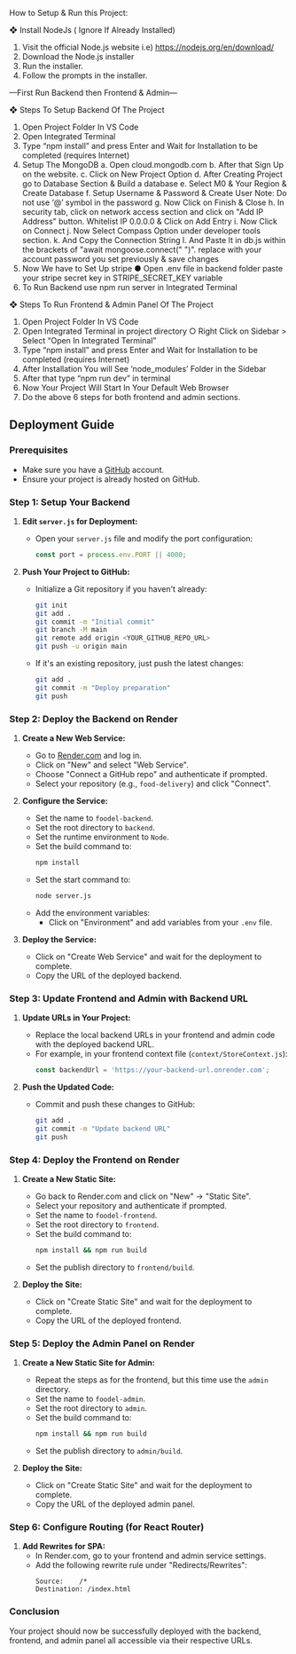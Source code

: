 How to Setup & Run this Project:

❖ Install NodeJs ( Ignore If Already Installed)
1. Visit the official Node.js website i.e)
https://nodejs.org/en/download/
2. Download the Node.js installer
3. Run the installer.
4. Follow the prompts in the installer.
   
—First Run Backend then Frontend & Admin—

❖ Steps To Setup Backend Of The Project
1. Open Project Folder In VS Code
2. Open Integrated Terminal
3. Type “npm install” and press Enter and Wait for
Installation to be completed (requires Internet)
4. Setup The MongoDB
a. Open cloud.mongodb.com
b. After that Sign Up on the website.
c. Click on New Project Option
d. After Creating Project go to Database Section &
Build a database
e. Select M0 & Your Region & Create Database
f. Setup Username & Password & Create User
Note: Do not use ‘@’ symbol in the password
g. Now Click on Finish & Close
h. In security tab, click on network access section and click on "Add IP Address" button. Whitelist IP 0.0.0.0 & Click on Add Entry
i. Now Click on Connect
j. Now Select Compass Option under developer tools section.
k. And Copy the Connection String
l. And Paste It in db.js within the brackets of "await mongoose.connect(" ")". replace <password> with your account password
you set previously & save changes
5. Now We have to Set Up stripe
● Open .env file in backend folder paste your stripe secret
key in STRIPE_SECRET_KEY variable
6. To Run Backend use npm run server in Integrated Terminal


❖ Steps To Run Frontend & Admin Panel Of The Project
1. Open Project Folder In VS Code
2. Open Integrated Terminal in project directory
○ Right Click on Sidebar > Select “Open In Integrated
Terminal”
3. Type “npm install” and press Enter and Wait for
Installation to be completed (requires Internet)
4. After Installation You will See ‘node_modules’ Folder in
the Sidebar
5. After that type “npm run dev” in terminal
6. Now Your Project Will Start In Your Default Web Browser
7. Do the above 6 steps for both frontend and admin sections. 

## Deployment Guide

### Prerequisites
- Make sure you have a [GitHub](https://github.com) account.
- Ensure your project is already hosted on GitHub.

### Step 1: Setup Your Backend
1. **Edit `server.js` for Deployment:**
    - Open your `server.js` file and modify the port configuration:
      ```javascript
      const port = process.env.PORT || 4000;
      ```

2. **Push Your Project to GitHub:**
    - Initialize a Git repository if you haven't already:
      ```sh
      git init
      git add .
      git commit -m "Initial commit"
      git branch -M main
      git remote add origin <YOUR_GITHUB_REPO_URL>
      git push -u origin main
      ```
    - If it's an existing repository, just push the latest changes:
      ```sh
      git add .
      git commit -m "Deploy preparation"
      git push
      ```

### Step 2: Deploy the Backend on Render
1. **Create a New Web Service:**
    - Go to [Render.com](https://render.com) and log in.
    - Click on "New" and select "Web Service".
    - Choose "Connect a GitHub repo" and authenticate if prompted.
    - Select your repository (e.g., `food-delivery`) and click "Connect".

2. **Configure the Service:**
    - Set the name to `foodel-backend`.
    - Set the root directory to `backend`.
    - Set the runtime environment to `Node`.
    - Set the build command to:
      ```sh
      npm install
      ```
    - Set the start command to:
      ```sh
      node server.js
      ```
    - Add the environment variables:
      - Click on "Environment" and add variables from your `.env` file.

3. **Deploy the Service:**
    - Click on "Create Web Service" and wait for the deployment to complete.
    - Copy the URL of the deployed backend.

### Step 3: Update Frontend and Admin with Backend URL
1. **Update URLs in Your Project:**
    - Replace the local backend URLs in your frontend and admin code with the deployed backend URL.
    - For example, in your frontend context file (`context/StoreContext.js`):
      ```javascript
      const backendUrl = 'https://your-backend-url.onrender.com';
      ```

2. **Push the Updated Code:**
    - Commit and push these changes to GitHub:
      ```sh
      git add .
      git commit -m "Update backend URL"
      git push
      ```

### Step 4: Deploy the Frontend on Render
1. **Create a New Static Site:**
    - Go back to Render.com and click on "New" -> "Static Site".
    - Select your repository and authenticate if prompted.
    - Set the name to `foodel-frontend`.
    - Set the root directory to `frontend`.
    - Set the build command to:
      ```sh
      npm install && npm run build
      ```
    - Set the publish directory to `frontend/build`.

2. **Deploy the Site:**
    - Click on "Create Static Site" and wait for the deployment to complete.
    - Copy the URL of the deployed frontend.

### Step 5: Deploy the Admin Panel on Render
1. **Create a New Static Site for Admin:**
    - Repeat the steps as for the frontend, but this time use the `admin` directory.
    - Set the name to `foodel-admin`.
    - Set the root directory to `admin`.
    - Set the build command to:
      ```sh
      npm install && npm run build
      ```
    - Set the publish directory to `admin/build`.

2. **Deploy the Site:**
    - Click on "Create Static Site" and wait for the deployment to complete.
    - Copy the URL of the deployed admin panel.

### Step 6: Configure Routing (for React Router)
1. **Add Rewrites for SPA:**
    - In Render.com, go to your frontend and admin service settings.
    - Add the following rewrite rule under "Redirects/Rewrites":
      ```plaintext
      Source:    /*
      Destination: /index.html
      ```

### Conclusion
Your project should now be successfully deployed with the backend, frontend, and admin panel all accessible via their respective URLs.

